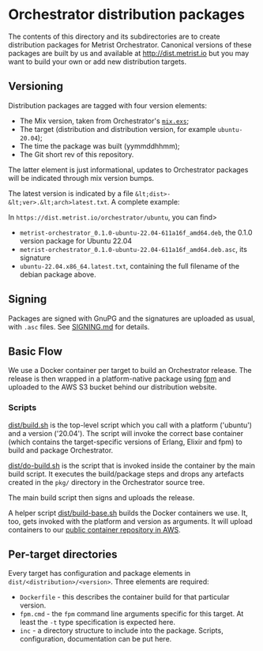 # Orchestrator distribution packages

The contents of this directory and its subdirectories are to create distribution packages for Metrist Orchestrator.
Canonical versions of these packages are built by us and available at http://dist.metrist.io but you may want to
build your own or add new distribution targets.

## Versioning

Distribution packages are tagged with four version elements:

* The Mix version, taken from Orchestrator's [`mix.exs`](../mix.exs);
* The target (distribution and distribution version, for example `ubuntu-20.04`);
* The time the package was built (yymmddhhmm);
* The Git short rev of this repository.

The latter element is just informational, updates to Orchestrator packages will be indicated through mix version bumps.

The latest version is indicated by a file `&lt;dist>-&lt;ver>.&lt;arch>latest.txt`. A complete example:

In `https://dist.metrist.io/orchestrator/ubuntu`, you can find>

* `metrist-orchestrator_0.1.0-ubuntu-22.04-611a16f_amd64.deb`, the 0.1.0 version package for Ubuntu 22.04
* `metrist-orchestrator_0.1.0-ubuntu-22.04-611a16f_amd64.deb.asc`, its signature
* `ubuntu-22.04.x86_64.latest.txt`, containing the full filename of the debian package above.

## Signing

Packages are signed with GnuPG and the signatures are uploaded as usual, with `.asc` files. See [SIGNING.md](SIGNING.md)
for details.

## Basic Flow

We use a Docker container per target to build an Orchestrator release. The release is then wrapped in a
platform-native package using [fpm](https://fpm.readthedocs.io/) and uploaded to the AWS S3 bucket behind
our distribution website.

### Scripts

[dist/build.sh](dist/build.sh) is the top-level script which you call with a platform ('ubuntu') and a version
('20.04'). The script will invoke the correct base container (which contains the target-specific versions of
Erlang, Elixir and fpm) to build and package Orchestrator.

[dist/do-build.sh](dist/do-build.sh) is the script that is invoked inside the container by the main build script. It
executes the build/package steps and drops any artefacts created in the `pkg/` directory in the Orchestrator
source tree.

The main build script then signs and uploads the release.

A helper script [dist/build-base.sh](dist/build-base.sh) builds the Docker containers we use. It, too, gets
invoked with the platform and version as arguments. It will upload containers to our [public container repository
in AWS](https://gallery.ecr.aws/metrist).

## Per-target directories

Every target has configuration and package elements in `dist/<distribution>/<version>`. Three elements are required:

* `Dockerfile` - this describes the container build for that particular version.
* `fpm.cmd` - the `fpm` command line arguments specific for this target. At least the `-t` type specification
  is expected here.
* `inc` - a directory structure to include into the package. Scripts, configuration, documentation can be put here.
